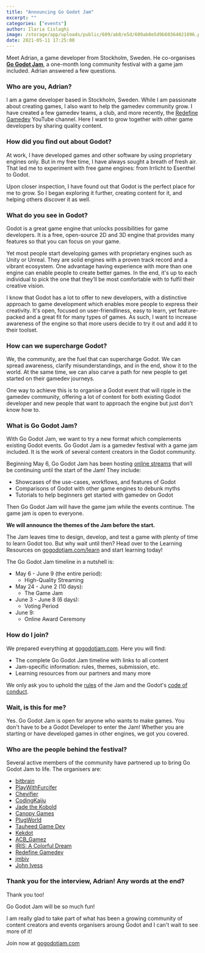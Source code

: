```yaml
---
title: "Announcing Go Godot Jam"
excerpt: ""
categories: ["events"]
author: Ilaria Cislaghi
image: /storage/app/uploads/public/609/ab0/e5d/609ab0e5d9b60364021896.png
date: 2021-05-11 17:25:00
---
```


Meet Adrian, a game developer from Stockholm, Sweden. He co-organises [**Go Godot Jam**](https://gogodotjam.com/), a one-month long community festival with a game jam included. Adrian answered a few questions.

### Who are you, Adrian?

I am a game developer based in Stockholm, Sweden. While I am passionate about creating games, I also want to help the gamedev community grow. I have created a few gamedev teams, a club, and more recently, the [Redefine Gamedev](https://www.youtube.com/channel/UCtJgMUhrD8EgCILPeIWBHCA) YouTube channel. Here I want to grow  together with other game developers by sharing quality content.

### How did you find out about Godot?

At work, I have developed games and other software by using proprietary engines only. But in my free time, I have always sought a breath of fresh air. That led me to experiment with free game engines: from Irrlicht to Esenthel to Godot.

Upon closer inspection, I have found out that Godot is the perfect place for me to grow. So I began exploring it further, creating content for it, and helping others discover it as well.

### What do you see in Godot?

Godot is a great game engine that unlocks possibilities for game developers. It is a free, open-source 2D and 3D engine that provides many features so that you can focus on your game.

Yet most people start developing games with proprietary engines such as Unity or Unreal. They are solid engines with a proven track record and a vibrant ecosystem. One advantage having experience with more than one engine can enable people to create better games. In the end, it's up to each individual to pick the one that they’ll be most comfortable with to fulfil their creative vision.

I know that Godot has a lot to offer to new developers, with a distinctive approach to game development which enables more people to express their creativity. It's open, focused on user-friendliness, easy to learn, yet feature-packed and a great fit for many types of games. As such, I want to increase awareness of the engine so that more users decide to try it out and add it to their toolset.

### How can we supercharge Godot?

We, the community, are the fuel that can supercharge Godot. We can spread awareness, clarify misunderstandings, and in the end, show it to the world. At the same time, we can also carve a path for new people to get started on their gamedev journeys.

One way to achieve this is to organise a Godot event that will ripple in the gamedev community, offering a lot of content for both existing Godot developer and new people that want to approach the engine but just don't know how to.

### What is Go Godot Jam?

With Go Godot Jam, we want to try a new format which complements existing Godot events.
Go Godot Jam is a gamedev festival with a game jam included. It is the work of several content creators in the Godot community.

Beginning May 6, Go Godot Jam has been hosting [online streams](https://gogodotjam.com/program/) that will be continuing until the start of the Jam!
They include:

-   Showcases of the use-cases, workflows, and features of Godot
-   Comparisons of Godot with other game engines to debunk myths
-   Tutorials to help beginners get started with gamedev on Godot


Then Go Godot Jam will have the game jam while the events continue. The game jam is open to everyone.

**We will announce the themes of the Jam before the start.**

The Jam leaves time to design, develop, and test a game with plenty of time to learn Godot too. But why wait until then? Head over to the Learning Resources on [gogodotjam.com/learn](https://gogodotjam.com/learn/) and start learning today!

The Go Godot Jam timeline in a nutshell is:

-   May 6 - June 9 (the entire period):
    -   High-Quality Streaming
-   May 24 - June 2 (10 days):
    -   The Game Jam
-   June 3 - June 8 (6 days):
    -   Voting Period
-   June 9:
    -   Online Award Ceremony


### How do I join?

We prepared everything at [gogodotjam.com](https://gogodotjam.com). Here you will find:

-   The complete Go Godot Jam timeline with links to all content
-   Jam-specific information: rules, themes, submission, etc.
-   Learning resources from our partners and many more

We only ask you to uphold the [rules](https://gogodotjam.com/contest/) of the Jam and the Godot's [code of conduct](https://godotengine.org/code-of-conduct).

### Wait, is this for me?

Yes. Go Godot Jam is open for anyone who wants to make games. You don't have to be a Godot Developer to enter the Jam! Whether you are starting or have developed games in other engines, we got you covered.

### Who are the people behind the festival?

Several active members of the community have partnered up to bring Go Godot Jam to life. The organisers are:

-   [bitbrain](https://bit.ly/3eabbDD)
-   [PlayWithFurcifer](https://bit.ly/3ud1A4t)
-   [Chevifier](https://bit.ly/3eMn4yH)
-   [CodingKaiju](https://bit.ly/2Rj49mR)
-   [Jade the Kobold](https://bit.ly/338cD2V)
-   [Canopy Games](https://bit.ly/2QDQJSP)
-   [PlugWorld](https://bit.ly/3eamFao)
-   [Tauheed Game Dev](https://bit.ly/3gUxDT6)
-   [Kekdot](https://bit.ly/3xGMh6c)
-   [ACB_Gamez](https://bit.ly/3u9tYVi)
-   [IRIS: A Colorful Dream](https://bit.ly/3vHXVMf)
-   [Redefine Gamedev](https://bit.ly/3u9m0eE)
-   [jmbiv](https://bit.ly/3tepsTV)
-   [John Ivess](https://bit.ly/3vXS2Lj)

### Thank you for the interview, Adrian! Any words at the end?

Thank you too!

Go Godot Jam will be so much fun!

I am really glad to take part of what has been a growing community of content creators and events organisers aroung Godot and I can't wait to see more of it!

Join now at [gogodotjam.com](https://gogodotjam.com/learn/)
